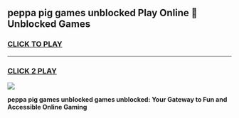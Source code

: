 
## peppa pig games unblocked Play Online 👋 Unblocked Games
<h3>
<a href="https://premium.freeplayer.one?title=peppa_pig_games_unblocked&ref=19F">CLICK TO PLAY</a></h3>
<hr>

<h3>
<a href="https://premium.freeplayer.one?title=peppa_pig_games_unblocked&ref=19F">CLICK 2 PLAY</a>
  
</h3>

<a href="https://premium.freeplayer.one?title=peppa_pig_games_unblocked&ref=19F"><img src="https://clearcache.store/games.png"></a>


**peppa pig games unblocked games unblocked: Your Gateway to Fun and Accessible Online Gaming**
